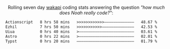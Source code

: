 <p align="center">Rolling seven day <a href="https://wakapi.dev/"/>wakapi</a> coding stats answering the question <i>"how much does Noah really code?"</i>:</p>
<!--START_SECTION:waka-->

```txt
Actionscript   8 hrs 58 mins   >>>>>>>>>>>>—————————————   48.67 %
Ezhil          7 hrs 50 mins   >>>>>>>>>>>——————————————   42.53 %
Uiua           0 hrs 40 mins   >————————————————————————   03.61 %
Astro          0 hrs 22 mins   >————————————————————————   02.01 %
Typst          0 hrs 20 mins   —————————————————————————   01.79 %
```

<!--END_SECTION:waka-->
